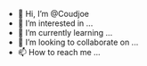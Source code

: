 - 👋 Hi, I’m @Coudjoe
- 👀 I’m interested in ...
- 🌱 I’m currently learning ...
- 💞️ I’m looking to collaborate on ...
- 📫 How to reach me ...

<!---
Coudjoe/Coudjoe is a ✨ special ✨ repository because its `README.md` (this file) appears on your GitHub profile.
You can click the Preview link to take a look at your changes.
--->
